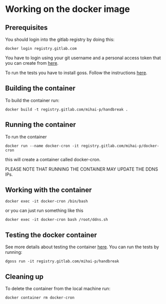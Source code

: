 
# Working on the docker image
## Prerequisites 
You should login into the gitlab registry by doing this:

```console
docker login registry.gitlab.com
```

You have to login using your git username and a personal access token that you can create from [here](https://gitlab.com/profile/personal_access_tokens).

To run the tests you have to install goss. Follow the instructions [here](https://medium.com/@aelsabbahy/tutorial-how-to-test-your-docker-image-in-half-a-second-bbd13e06a4a9).

## Building the container
To build the container run:

```console
docker build -t registry.gitlab.com/mihai-p/handbreak .
```

## Running the container
To run the container

```console
docker run --name docker-cron -it registry.gitlab.com/mihai-p/docker-cron
```

this will create a container called docker-cron. 

PLEASE NOTE THAT RUNNING THE CONTAINER MAY UPDATE THE DDNS IPs.

## Working with the container

```console
docker exec -it docker-cron /bin/bash
```

or you can just run something like this

```console
docker exec -it docker-cron bash /root/ddns.sh
```

## Testing the docker container

See more details about testing the container [here](https://medium.com/@aelsabbahy/tutorial-how-to-test-your-docker-image-in-half-a-second-bbd13e06a4a9). You can run the tests by running: 

```console
dgoss run -it registry.gitlab.com/mihai-p/handbreak
```

## Cleaning up
To delete the container from the local machine run:

```console
docker container rm docker-cron
```